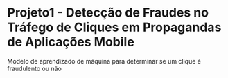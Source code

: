 # Projeto1 - Detecção de Fraudes no Tráfego de Cliques em Propagandas de Aplicações Mobile
Modelo de aprendizado de máquina para determinar se um clique é fraudulento ou não
